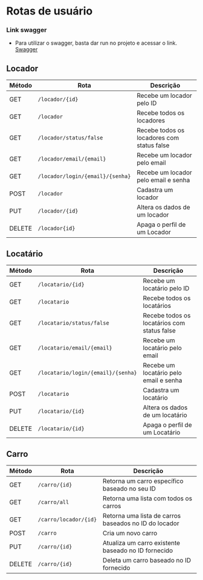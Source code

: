 # Rotas de usuário

### Link swagger
 - Para utilizar o swagger, basta dar run no projeto e acessar o link.
[Swagger](http://localhost:8080/swagger-ui/index.html#/)
## Locador 
| Método | Rota                       | Descrição                                                          |
| ------ | -------------------------- | ------------------------------------------------------------------ |
| GET   | `/locador/{id}`                   | Recebe um locador pelo ID                                             |
| GET   | `/locador`                   | Recebe todos os locadores                                           |
| GET   | `/locador/status/false`                   | Recebe todos os locadores com status false                         |
| GET   | `/locador/email/{email}`                   | Recebe um locador pelo email                                       |
| GET   | `/locador/login/{email}/{senha}`                   | Recebe um locador pelo email e senha                                       |
| POST  | `/locador`                   | Cadastra um locador                                           |
| PUT  | `/locador/{id}`                   | Altera os dados de um locador                                           |
| DELETE  | `/locador{id}`                   | Apaga o perfil de um Locador                                        |

## Locatário
| Método | Rota                       | Descrição                                                          |
| ------ | -------------------------- | ------------------------------------------------------------------ |
| GET   | `/locatario/{id}`                   | Recebe um locatário pelo ID                                       |
| GET   | `/locatario`                   | Recebe todos os locatários                                           |
| GET   | `/locatario/status/false`                   | Recebe todos os locatários com status false              |
| GET   | `/locatario/email/{email}`                   | Recebe um locatário pelo email                                       |
| GET   | `/locatario/login/{email}/{senha}`                   | Recebe um locatário pelo email e senha
| POST  | `/locatario`                   | Cadastra um locatário                                           |
| PUT  | `/locatario/{id}`                   | Altera os dados de um locatário                                           |
| DELETE  | `/locatario/{id}`                   | Apaga o perfil de um Locatário                                        |

## Carro
| Método | Rota                       | Descrição                                                          |
| ------ | -------------------------- | ------------------------------------------------------------------ |
| GET   | `/carro/{id}`                   | Retorna um carro específico baseado no seu ID                                     |
| GET   | `/carro/all`                   | Retorna uma lista com todos os carros|
| GET  | `/carro/locador/{id}`                   |  Retorna uma lista de carros baseados no ID do locador                                           |
| POST   | `/carro`                   | Cria um novo carro                                           |
| PUT   | `/carro/{id}`                   | Atualiza um carro existente baseado no ID fornecido            |
| DELETE   | `/carro/{id}`                   | Deleta um carro baseado no ID fornecido                                       |


